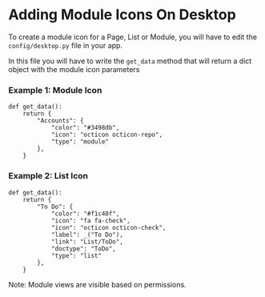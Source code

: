 <!-- base_template: frappe_io/www/frappe/frappe_base.html --><!-- add-breadcrumbs -->
# Adding Module Icons On Desktop

To create a module icon for a Page, List or Module, you will have to edit the `config/desktop.py` file in your app.

In this file you will have to write the `get_data` method that will return a dict object with the module icon parameters

### Example 1: Module Icon

	def get_data():
		return {
			"Accounts": {
				"color": "#3498db",
				"icon": "octicon octicon-repo",
				"type": "module"
			},
		}

### Example 2: List Icon

	def get_data():
		return {
			"To Do": {
				"color": "#f1c40f",
				"icon": "fa fa-check",
				"icon": "octicon octicon-check",
				"label": _("To Do"),
				"link": "List/ToDo",
				"doctype": "ToDo",
				"type": "list"
			},
		}


Note: Module views are visible based on permissions.

<!-- markdown -->